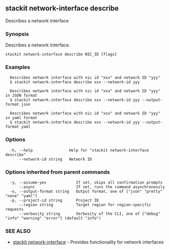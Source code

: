 ## stackit network-interface describe

Describes a network interface

### Synopsis

Describes a network interface.

```
stackit network-interface describe NIC_ID [flags]
```

### Examples

```
  Describes network interface with nic id "xxx" and network ID "yyy"
  $ stackit network-interface describe xxx --network-id yyy

  Describes network interface with nic id "xxx" and network ID "yyy" in JSON format
  $ stackit network-interface describe xxx --network-id yyy --output-format json

  Describes network interface with nic id "xxx" and network ID "yyy" in yaml format
  $ stackit network-interface describe xxx --network-id yyy --output-format yaml
```

### Options

```
  -h, --help                Help for "stackit network-interface describe"
      --network-id string   Network ID
```

### Options inherited from parent commands

```
  -y, --assume-yes             If set, skips all confirmation prompts
      --async                  If set, runs the command asynchronously
  -o, --output-format string   Output format, one of ["json" "pretty" "none" "yaml"]
  -p, --project-id string      Project ID
      --region string          Target region for region-specific requests
      --verbosity string       Verbosity of the CLI, one of ["debug" "info" "warning" "error"] (default "info")
```

### SEE ALSO

* [stackit network-interface](./stackit_network-interface.md)	 - Provides functionality for network interfaces

